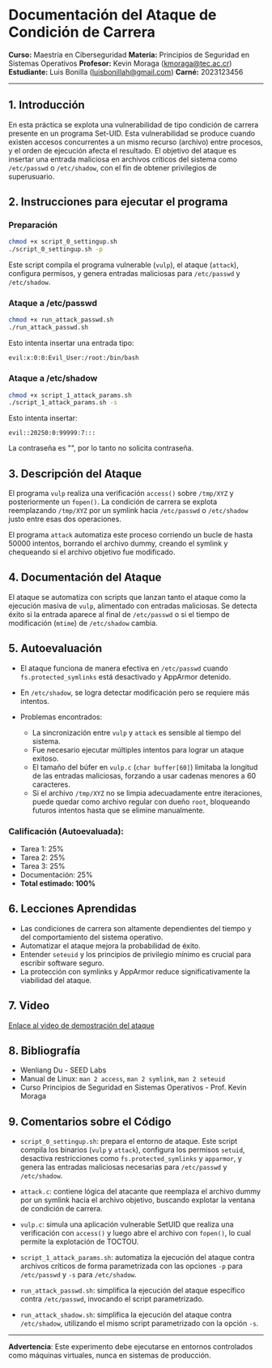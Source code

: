 # Documentación del Ataque de Condición de Carrera

**Curso:** Maestría en Ciberseguridad
**Materia:** Principios de Seguridad en Sistemas Operativos
**Profesor:** Kevin Moraga ([kmoraga@tec.ac.cr](mailto:kmoraga@tec.ac.cr))
**Estudiante:** Luis Bonilla ([luisbonillah@gmail.com](mailto:luisbonillah@gmail.com))
**Carné:** 2023123456

---

## 1. Introducción

En esta práctica se explota una vulnerabilidad de tipo condición de carrera presente en un programa Set-UID. Esta vulnerabilidad se produce cuando existen accesos concurrentes a un mismo recurso (archivo) entre procesos, y el orden de ejecución afecta el resultado. El objetivo del ataque es insertar una entrada maliciosa en archivos críticos del sistema como `/etc/passwd` o `/etc/shadow`, con el fin de obtener privilegios de superusuario.

## 2. Instrucciones para ejecutar el programa

### Preparación

```bash
chmod +x script_0_settingup.sh
./script_0_settingup.sh -p
```

Este script compila el programa vulnerable (`vulp`), el ataque (`attack`), configura permisos, y genera entradas maliciosas para `/etc/passwd` y `/etc/shadow`.

### Ataque a /etc/passwd

```bash
chmod +x run_attack_passwd.sh
./run_attack_passwd.sh
```

Esto intenta insertar una entrada tipo:

```
evil:x:0:0:Evil_User:/root:/bin/bash
```

### Ataque a /etc/shadow

```bash
chmod +x script_1_attack_params.sh
./script_1_attack_params.sh -s
```

Esto intenta insertar:

```
evil::20250:0:99999:7:::
```

La contraseña es "", por lo tanto no solicita contraseña.

## 3. Descripción del Ataque

El programa `vulp` realiza una verificación `access()` sobre `/tmp/XYZ` y posteriormente un `fopen()`. La condición de carrera se explota reemplazando `/tmp/XYZ` por un symlink hacia `/etc/passwd` o `/etc/shadow` justo entre esas dos operaciones.

El programa `attack` automatiza este proceso corriendo un bucle de hasta 50000 intentos, borrando el archivo dummy, creando el symlink y chequeando si el archivo objetivo fue modificado.

## 4. Documentación del Ataque

El ataque se automatiza con scripts que lanzan tanto el ataque como la ejecución masiva de `vulp`, alimentado con entradas maliciosas. Se detecta éxito si la entrada aparece al final de `/etc/passwd` o si el tiempo de modificación (`mtime`) de `/etc/shadow` cambia.

## 5. Autoevaluación

* El ataque funciona de manera efectiva en `/etc/passwd` cuando `fs.protected_symlinks` está desactivado y AppArmor detenido.
* En `/etc/shadow`, se logra detectar modificación pero se requiere más intentos.
* Problemas encontrados:

  * La sincronización entre `vulp` y `attack` es sensible al tiempo del sistema.
  * Fue necesario ejecutar múltiples intentos para lograr un ataque exitoso.
  * El tamaño del búfer en `vulp.c` (`char buffer[60]`) limitaba la longitud de las entradas maliciosas, forzando a usar cadenas menores a 60 caracteres.
  * Si el archivo `/tmp/XYZ` no se limpia adecuadamente entre iteraciones, puede quedar como archivo regular con dueño `root`, bloqueando futuros intentos hasta que se elimine manualmente.

### Calificación (Autoevaluada):

* Tarea 1: 25%
* Tarea 2: 25% 
* Tarea 3: 25% 
* Documentación: 25%
* **Total estimado: 100%**

## 6. Lecciones Aprendidas

* Las condiciones de carrera son altamente dependientes del tiempo y del comportamiento del sistema operativo.
* Automatizar el ataque mejora la probabilidad de éxito.
* Entender `seteuid` y los principios de privilegio mínimo es crucial para escribir software seguro.
* La protección con symlinks y AppArmor reduce significativamente la viabilidad del ataque.

## 7. Video

[Enlace al video de demostración del ataque](https://youtu.be/dgb4Ev1INJQ)

## 8. Bibliografía

* Wenliang Du - SEED Labs
* Manual de Linux: `man 2 access`, `man 2 symlink`, `man 2 seteuid`
* Curso Principios de Seguridad en Sistemas Operativos - Prof. Kevin Moraga

## 9. Comentarios sobre el Código

* `script_0_settingup.sh`: prepara el entorno de ataque. Este script compila los binarios (`vulp` y `attack`), configura los permisos `setuid`, desactiva restricciones como `fs.protected_symlinks` y `apparmor`, y genera las entradas maliciosas necesarias para `/etc/passwd` y `/etc/shadow`.

* `attack.c`: contiene lógica del atacante que reemplaza el archivo dummy por un symlink hacia el archivo objetivo, buscando explotar la ventana de condición de carrera.

* `vulp.c`: simula una aplicación vulnerable SetUID que realiza una verificación con `access()` y luego abre el archivo con `fopen()`, lo cual permite la explotación de TOCTOU.

* `script_1_attack_params.sh`: automatiza la ejecución del ataque contra archivos críticos de forma parametrizada con las opciones `-p` para `/etc/passwd` y `-s` para `/etc/shadow`.

* `run_attack_passwd.sh`: simplifica la ejecución del ataque específico contra `/etc/passwd`, invocando el script parametrizado.

* `run_attack_shadow.sh`: simplifica la ejecución del ataque contra `/etc/shadow`, utilizando el mismo script parametrizado con la opción `-s`.

---

**Advertencia**: Este experimento debe ejecutarse en entornos controlados como máquinas virtuales, nunca en sistemas de producción.
